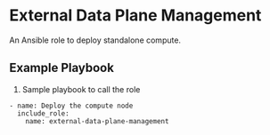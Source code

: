 External Data Plane Management
==============================

An Ansible role to deploy standalone compute.


Example Playbook
----------------

  1. Sample playbook to call the role

    - name: Deploy the compute node
      include_role:
        name: external-data-plane-management
